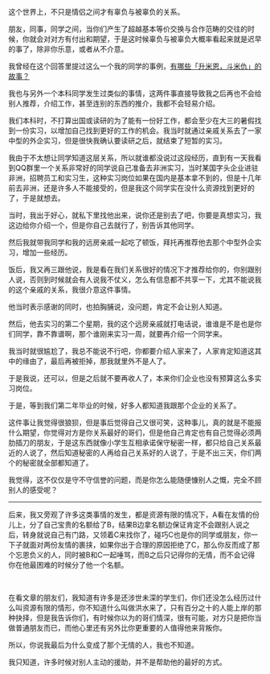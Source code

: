 <p data-pid="86_nkN18">这个世界上，不只是情侣之间才有辜负与被辜负的关系。</p><p data-pid="7Pny60X6">朋友，同事，同学之间，当你们产生了超越基本等价交换与合作范畴的交往的时候，你就会对对方有付出和期望，于是这时候辜负与被辜负大概率看起来就是迟早的事了，除非你乐意，或者从不介意。</p><p data-pid="fMUt2CXd">我曾经在这个回答里提过这么一个我的同学的事例，<a href="https://www.zhihu.com/question/61829891/answer/297207197" class="internal">有哪些「升米恩，斗米仇」的故事？</a> </p><p data-pid="obu6ZU5C">我也与另外一个本科同学发生过类似的事情，这两件事直接导致我之后再也不会给别人推荐，介绍工作，甚至连别的东西的推介，我都不会轻易介绍。</p><p data-pid="BAXZR_pU">我们本科时，不打算出国或读研的为了能有一份好工作，都会至少在大三的暑假找到一份实习，以增加自己找到更好的工作的机会。我当时就通过亲戚关系去了一家中型的外企实习，但是很快我确认要读研之后，就结束了短暂的实习。</p><p data-pid="vC9AJsEN">我由于不太想让同学知道这层关系，所以就谁都没说过这段经历，直到有一天我看到QQ群里一个关系非常好的同学说自己准备去非洲实习，当时某国字头企业进驻非洲，招聘员工和实习生，这种实习岗位如果在国内是基本拿不到的，但是十几年前去非洲，还是许多人不能接受的，但是我这个同学实在没什么资源找到更好的了，于是就想去。</p><p data-pid="GOOMCtcp">当时，我出于好心，就私下里找他出来，说你还是别去了吧，你要是真想实习，我这边给你介绍一个，但是你自己去就行了，别告诉其他同学。</p><p data-pid="hAlGRlTH">然后我就带我同学和我的远房亲戚一起吃了顿饭，拜托再推荐他去那个中型外企实习，增加一些经历。</p><p data-pid="LRaomnqa">饭后，我又再三跟他说，我是看在我们关系很好的情况下才推荐给你的，你别跟别人说，否则到时候就会有人说我不仗义，怎么有信息都不共享一下，尤其不能说我的这个亲戚的关系，我很介意这件事情。</p><p data-pid="JEcSVZ93">他当时表示感谢的同时，也拍胸脯说，没问题，肯定不会让别人知道。</p><p data-pid="bAWP0e6F">然后，他去实习的第二个星期，我的这个远房亲戚就打电话说，谁谁是不是也是你们同学，靠不靠谱啊，那个谁刚来实习一周，就要再介绍一个同学来。</p><p data-pid="bC2hntLe">我当时就很尴尬了，我总不能说不行吧，你都要介绍人家来了，人家肯定知道这其中的缘由了，最后再被拒掉，那我就里外不是人了。</p><p data-pid="H_CUMsoD">于是我说，还可以，但是之后就不要再收人了，本来你们企业也没有预算这么多实习岗位。</p><p data-pid="rZfYHyeW">于是，等到我们第二年毕业的时候，好多人都知道我跟那个企业的关系了。</p><p data-pid="da9-ISFo">这件事让我觉得很狼狈，但是事后觉得自己又很可笑，这种事儿，真的就是不能报什么期望，你觉得对方是你关系最好的哥们，但是他自己肯定也有自己觉得必须两肋插刀的朋友，于是这东西就像小学生互相承诺保守秘密一样，都只给自己关系最近的人说了，然后知道秘密的人再给自己关系好的人说了，于是不出三天，你们两个的秘密就全部都知道了。</p><p data-pid="JM9MKR_m">我觉得，这不仅仅是守不守信誉的问题，而是你怎么能随便慷别人之慨，完全不顾别人的感受呢？</p><hr><p data-pid="xB80dcpH">后来，我又旁观了许多这类事情的发生，都是资源有限的情况下，A看在友情的份儿上，分了自己宝贵的名额给了B，结果B边拿名额边保证肯定不会跟别人说之后，转身就说自己有门路，又领着C来找你了，碰巧C也是你的同学或朋友，你一下子就面对两份友情的裹挟，如果你出于合理的原因拒绝了C，那么你反而成了那个忘恩负义的人，同时被B和C一起唾骂，而B之后只记得你的无情，而不会记得你在他最困难的时候分了他一个名额。</p><p><br></p><p data-pid="SgXbZ6ZR">在看文章的朋友们，我知道有许多是还涉世未深的学生们，你们还没怎么经历过什么叫资源有限的情形，你不知道什么叫做洪水来了，只有百分之十的人能上岸的那种抉择，但是我告诉你们，有时候你以为的哥们情深，很有可能，对方只是把你当做普通朋友而已，而他心里还有另外比你更重要的人值得他来背叛你。</p><p data-pid="ZdRXhC7Q">所以，你说我最后为什么变成了那个无情的人，我也不知道。</p><p data-pid="omBl1qjF">我只知道，许多时候对别人主动的援助，并不是帮助他的最好的方式。</p>
